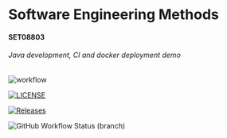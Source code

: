 # Software Engineering Methods
#### SET08803
###### Java development, CI and docker deployment demo

![workflow](https://github.com/avison9/sem/actions/workflows/main.yml/badge.svg)

[![LICENSE](https://img.shields.io/github/license/avison9/sem.svg?style=flat-square)](https://github.com/avison9/sem/blob/master/LICENSE)

[![Releases](https://img.shields.io/github/release/avison9/sem/all.svg?style=flat-square)](https://github.com/avison9/sem/releases)

![GitHub Workflow Status (branch)](https://img.shields.io/github/workflow/status/avison9/sem/A%20workflow%20for%20my%20Hello%20World%20App/develop)